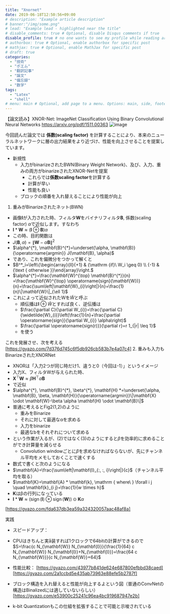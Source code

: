 ```yaml
---
title: "Xnornet"
date: 2019-06-18T12:50:56+09:00
# description: "Example article description"
# banner:"/img/some.png"
# lead: "Example lead - highlighted near the title"
# disable_comments: true # Optional, disable Disqus comments if true
disable_profile: true # no one wants to see my profile while reading articles
# authorbox: true # Optional, enable authorbox for specific post
# mathjax: true # Optional, enable MathJax for specific post
# draft: true
categories:
  - "技術"
  - "ポエム"
  - "翻訳記事"
  - "論文"
  - "備忘録"
  - "数学"
tags:
  - "Latex"
  - "shell"
# menu: main # Optional, add page to a menu. Options: main, side, footer
---
```



【論文読み】XNOR-Net: ImageNet Classification Using Binary Convolutional Neural Networks
https://arxiv.org/pdf/1511.00363
![image](https://gyazo.com/35a93e694e7c28a57d1cc3c9d91095b4)

今回読んだ論文では **係数(scaling factor)** を計算することにより、本来のニューラルネットワークに層の出力結果をより近づけ、性能を向上させることを提案しています。
*	新規性
	*	入力がbinarizeされたBWN(Binary Weight Network)、及び、入力、重みの両方がbinarizeされたXNOR-Netを提案
		*   これらでは**係数scaling factor**を計算する
		*	計算が早い
		*	性能も良い
	*	ブロックの順番を入れ替えることにより性能が向上

1. 重みがBinarizeされたネット(BWN)
*	画像$\mathbf{I}$が入力された時、フィルタ$\mathbf{W}$をバイナリフィルタ$\mathbf{B}$, 係数(scaling factor) $\alpha$で近似します。すなわち
*	$\mathbf{I} * \mathbf{W} \approx(\mathbf{I} \oplus \mathbf{B}) \alpha$
*	この時、目的関数は
*	$J(\mathbf{B}, \alpha)=\|\mathbf{W}-\alpha \mathbf{B}\|^{2}$
*	$\alpha^{*}, \mathbf{B}^{*}=\underset{\alpha, \mathbf{B}}{\operatorname{argmin}} J(\mathbf{B}, \alpha)$
*	であり、これを偏微分をつかって解くと
*	$B^*_i=\left\{\begin{array}{ll}{+1} & {\mathrm {if}\  W_i \geq 0} \\ {-1} & {\text { otherwise }}\end{array}\right.$
*	$\alpha^{*}=\frac{\mathbf{W}^{\top} \mathbf{B}^{*}}{n} =\frac{\mathbf{W}^{\top} \operatorname{sign}(\mathbf{W})}{n}=\frac{\sum\left|\mathbf{W}_{i}\right|}{n}=\frac{1}{n}\|\mathbf{W}\|_{\ell 1}$
*	これによって近似されたWを$\widetilde{W}$と呼ぶ
	*	順伝播は$\mathbf{I} \oplus \widetilde{W}$とすれば良く、逆伝播は
	*	$\frac{\partial C}{\partial W_{i}}=\frac{\partial C}{\widetilde{W}_{i}}\left(\frac{1}{n}+\frac{\partial \operatorname{sign}}{\partial W_{i}} \alpha\right)$
	*	$\frac{\partial \operatorname{sign(r)}}{\partial r}=r 1_{|r| \leq 1}$
	*	を使う

これを発展させ、次を考える
[https://gyazo.com/7d376d745c6f5db926cb583b7e4a07c4]
2. 重みも入力もBinarizeされたXNORNet
*	XNORは「入力2つが同じ時だけ1、違うと0（今回は-1）」というイメージ
*	入力X、フィルタWが与えられた時、
*	$\mathbf{X}^{\top} \mathbf{W} \approx \beta \mathbf{H}^{\top} \alpha \mathbf{B}$
*	で近似
*	$\alpha^{*}, \mathbf{B}^{*}, \beta^{*}, \mathbf{H} *=\underset{\alpha, \mathbf{B}, \beta, \mathbf{H}}{\operatorname{argmin}}\|\mathbf{X} \odot \mathbf{W}-\beta \alpha \mathbf{H} \odot \mathbf{B}\|$
*	普通に考えるとFig2(1,2)のように
	*	重みをBinarize
	*	それに対して最適なαを求める
	*	入力をbinarize
	*	最適なbをそれぞれについて求める
*	という作業が入るが、(2)ではなく(3)のようにすると$\beta$を効率的に求めることができ計算量を減らせる
	*	Convolution windowごとに$\beta$を求めなければならないが、先にチャンネル平均をメモしておくことで速くする
*	数式で書くと次のようになる	 	   
*	$\mathbf{A}=\frac{\sum\left|\mathbf{I}_{:, :, i}\right|}{c}$（チャンネル平均を取る）
*	$\mathbf{K}=\mathbf{A} * \mathbf{k}, \mathrm { where\ } \forall i j \quad \mathbf{k}_{i j}=\frac{1}{w \times h}$
*	$\mathbf{K}$はβの行列になっている
*	$\mathbf{I} * \mathbf{W} \approx(\operatorname{sign}(\mathbf{I}) \otimes \operatorname{sign}(\mathbf{W})) \odot \mathbf{K} \alpha$

[https://gyazo.com/fda637db3ea59a324320057aac48af8a]

実践
*	スピードアップ：
*	CPUはきちんと実å装すれば1クロックで64bitの計算ができるので
$S=\frac{c N_{\mathbf{W}} N_{\mathbf{I}}}{\frac{1}{64} c N_{\mathbf{W}} N_{\mathbf{I}}+N_{\mathbf{I}}}=\frac{64 c N_{\mathbf{W}}}{c N_{\mathbf{W}}+64}$

*	性能比較：
[https://gyazo.com/43977b841de624e687800efbbd38caed]
[https://gyazo.com/2a1ccbd5e435ab73963e88efe5b2787f]

*	ブロック構造を入れ替えると性能が向上するよという図（普通のConvNetの構造はBinalizedには適していないらしい）
[https://gyazo.com/e53900c25241c96ea4bc919687947e2b]

*	k-bit Quantizationもこの仕組を拡張することで可能と示唆されている

